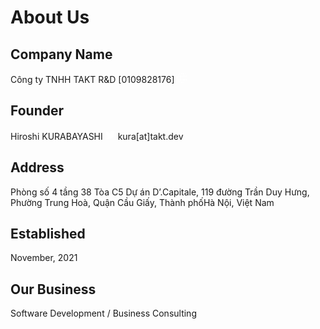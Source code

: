 # About Us

## Company Name

Công ty TNHH TAKT R&D [0109828176] <a href="https://takt.dev" target="_blank" rel="nofollow noopener" title="Công ty TNHH TAKT R&amp;D" aria-label="Công ty TNHH TAKT R&amp;D"><svg width="16" height="16" xmlns="http://www.w3.org/2000/svg" viewBox="0 0 24 24" fill="#ffffff"><path d="M12.02 0c6.614.011 11.98 5.383 11.98 12 0 6.623-5.376 12-12 12-6.623 0-12-5.377-12-12 0-6.617 5.367-11.989 11.981-12h.039zm3.694 16h-7.427c.639 4.266 2.242 7 3.713 7 1.472 0 3.075-2.734 3.714-7m6.535 0h-5.523c-.426 2.985-1.321 5.402-2.485 6.771 3.669-.76 6.671-3.35 8.008-6.771m-14.974 0h-5.524c1.338 3.421 4.34 6.011 8.009 6.771-1.164-1.369-2.059-3.786-2.485-6.771m-.123-7h-5.736c-.331 1.166-.741 3.389 0 6h5.736c-.188-1.814-.215-3.925 0-6m8.691 0h-7.685c-.195 1.8-.225 3.927 0 6h7.685c.196-1.811.224-3.93 0-6m6.742 0h-5.736c.062.592.308 3.019 0 6h5.736c.741-2.612.331-4.835 0-6m-12.825-7.771c-3.669.76-6.671 3.35-8.009 6.771h5.524c.426-2.985 1.321-5.403 2.485-6.771m5.954 6.771c-.639-4.266-2.242-7-3.714-7-1.471 0-3.074 2.734-3.713 7h7.427zm-1.473-6.771c1.164 1.368 2.059 3.786 2.485 6.771h5.523c-1.337-3.421-4.339-6.011-8.008-6.771"></path></svg></a>

## Founder

Hiroshi KURABAYASHI <a href="https://x.com/kura" target="_blank" rel="nofollow noopener" title="@kura" aria-label="@kura"><svg xmlns="http://www.w3.org/2000/svg" width="16" height="16" viewBox="0 0 24 24" fill="#ffffff"><path d="M24 4.557c-.883.392-1.832.656-2.828.775 1.017-.609 1.798-1.574 2.165-2.724-.951.564-2.005.974-3.127 1.195-.897-.957-2.178-1.555-3.594-1.555-3.179 0-5.515 2.966-4.797 6.045-4.091-.205-7.719-2.165-10.148-5.144-1.29 2.213-.669 5.108 1.523 6.574-.806-.026-1.566-.247-2.229-.616-.054 2.281 1.581 4.415 3.949 4.89-.693.188-1.452.232-2.224.084.626 1.956 2.444 3.379 4.6 3.419-2.07 1.623-4.678 2.348-7.29 2.04 2.179 1.397 4.768 2.212 7.548 2.212 9.142 0 14.307-7.721 13.995-14.646.962-.695 1.797-1.562 2.457-2.549z"></path></svg></a> kura[at]takt.dev

## Address

Phòng số 4 tầng 38 Tòa C5 Dự án D’.Capitale,
119 đường Trần Duy Hưng, Phường Trung Hoà, Quận Cầu Giấy,
Thành phốHà Nội,
Việt Nam

## Established

November, 2021

## Our Business

Software Development / Business Consulting
